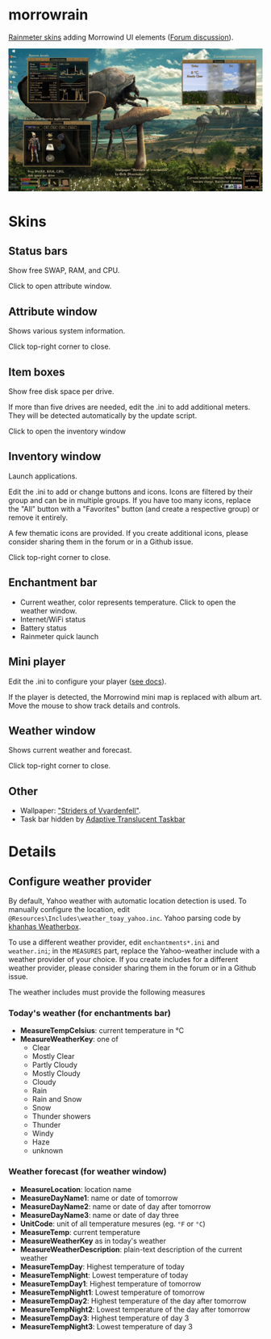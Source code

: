 # morrowrain

[Rainmeter skins](https://www.rainmeter.net/) adding Morrowind UI elements ([Forum discussion](https://forum.rainmeter.net/viewtopic.php?f=27&t=30583)).

<img src="./_docs/screenshot.jpg"/>

# Skins

## Status bars

Show free SWAP, RAM, and CPU. 

Click to open attribute window.

## Attribute window

Shows various system information. 

Click top-right corner to close.

## Item boxes

Show free disk space per drive.

If more than five drives are needed, edit the .ini to add additional meters. 
They will be detected automatically by the update script.

Click to open the inventory window

## Inventory window

Launch applications.

Edit the .ini to add or change buttons and icons. 
Icons are filtered by their group and can be in multiple groups. 
If you have too many icons, replace the "All" button with a "Favorites" button (and create a respective group) or remove it entirely.

A few thematic icons are provided. If you create additional icons, please consider sharing them in the forum or in a Github issue.

Click top-right corner to close.

## Enchantment bar

* Current weather, color represents temperature. Click to open the weather window.
* Internet/WiFi status
* Battery status
* Rainmeter quick launch

## Mini player

Edit the .ini to configure your player ([see docs](https://docs.rainmeter.net/manual/measures/nowplaying/#playerlist)).

If the player is detected, the Morrowind mini map is replaced with album art. Move the mouse to show track details and controls.

## Weather window

Shows current weather and forecast.

Click top-right corner to close.

## Other

* Wallpaper: ["Striders of Vvardenfell"](https://www.deviantart.com/erikshoemaker/art/Striders-of-Vvardenfell-577075876).
* Task bar hidden by [Adaptive Translucent Taskbar](https://forum.rainmeter.net/viewtopic.php?f=27&t=29314)

# Details

## Configure weather provider

By default, Yahoo weather with automatic location detection is used. To manually configure the location, edit `@Resources\Includes\weather_toay_yahoo.inc`. Yahoo parsing code by [khanhas Weatherbox](https://forum.rainmeter.net/viewtopic.php?f=27&t=24597).

To use a different weather provider, edit `enchantments*.ini` and `weather.ini`; in the `MEASURES` part, replace the Yahoo-weather include with a weather provider of your choice.
If you create includes for a different weather provider, please consider sharing them in the forum or in a Github issue.

The weather includes must provide the following measures

### Today's weather (for enchantments bar)

* **MeasureTempCelsius**: current temperature in °C
* **MeasureWeatherKey**: one of
  * Clear
  * Mostly Clear
  * Partly Cloudy
  * Mostly Cloudy
  * Cloudy
  * Rain
  * Rain and Snow
  * Snow
  * Thunder showers
  * Thunder
  * Windy
  * Haze
  * unknown


### Weather forecast (for weather window)
* **MeasureLocation**: location name
* **MeasureDayName1**: name or date of tomorrow
* **MeasureDayName2**: name or date of day after tomorrow
* **MeasureDayName3**: name or date of day three
* **UnitCode**: unit of all temperature mesures (eg. `°F` or `°C`)
* **MeasureTemp**: current temperature
* **MeasureWeatherKey** as in today's weather
* **MeasureWeatherDescription**: plain-text description of the current weather
* **MeasureTempDay**: Highest temperature of today
* **MeasureTempNight**: Lowest temperature of today
* **MeasureTempDay1**: Highest temperature of tomorrow
* **MeasureTempNight1**: Lowest temperature of tomorrow
* **MeasureTempDay2**: Highest temperature of the day after tomorrow
* **MeasureTempNight2**: Lowest temperature of the day after tomorrow
* **MeasureTempDay3**: Highest temperature of day 3
* **MeasureTempNight3**: Lowest temperature of day 3
